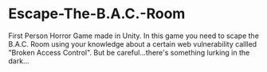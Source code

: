 # Escape-The-B.A.C.-Room
First Person Horror Game made in Unity. In this game you need to scape the B.A.C. Room using your knowledge about a certain web vulnerability callled "Broken Access Control". But be careful...there's something lurking in the dark...
